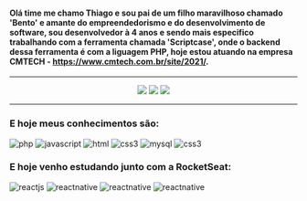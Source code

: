  


#### Olá time me chamo Thiago e sou pai de um filho maravilhoso chamado 'Bento' e amante do empreendedorismo e do desenvolvimento de software, sou desenvolvedor à 4 anos e sendo mais especifico trabalhando com a ferramenta chamada 'Scriptcase', onde o backend dessa ferramenta é com a liguagem PHP, hoje estou atuando na empresa CMTECH - https://www.cmtech.com.br/site/2021/.

<hr>

<!-- CONTACT-->
<div align="center">
<a href="https://api.whatsapp.com/send?phone=5581985153464" target="_blank"><img src="https://img.shields.io/badge/WhatsApp-25D366?style=for-the-badge&logo=whatsapp&logoColor=white" target="_blank"></a> 
<a href = "mailto:thiago.ads.silva@gmail.com"><img src="https://img.shields.io/badge/-Gmail-%23333?style=for-the-badge&logo=gmail&logoColor=white" target="_blank"></a>
<a href="https://www.linkedin.com/in/thiagojosedasilva/" target="_blank"><img src="https://img.shields.io/badge/-LinkedIn-%230077B5?style=for-the-badge&logo=linkedin&logoColor=white" target="_blank"></a>
<!-- <a href="https://gitlab.com/AndersonAslap" target="_blank"><img src="https://img.shields.io/badge/GitLab-330F63?style=for-the-badge&logo=gitlab&logoColor=white" target="_blank"></a> -->
 </div>
<!-- ./CONTACT -->
<hr>

### E hoje meus conhecimentos são:

![php](https://img.shields.io/badge/PHP-777BB4?style=for-the-badge&logo=php&logoColor=white)
![javascript](https://img.shields.io/badge/JavaScript-F7DF1E?style=for-the-badge&logo=javascript&logoColor=black) ![html](https://img.shields.io/badge/HTML5-E34F26?style=for-the-badge&logo=html5&logoColor=white) ![css3](https://img.shields.io/badge/CSS3-1572B6?style=for-the-badge&logo=css3&logoColor=white)
![mysql](https://img.shields.io/badge/MySQL-00000F?style=for-the-badge&logo=mysql&logoColor=white)
![css3](https://img.shields.io/badge/PostgreSQL-316192?style=for-the-badge&logo=postgresql&logoColor=white)

### E hoje venho estudando junto com a RocketSeat:

![reactjs](https://img.shields.io/badge/React-20232A?style=for-the-badge&logo=react&logoColor=61DAFB)
![reactnative](https://img.shields.io/badge/Material--UI-0081CB?style=for-the-badge&logo=material-ui&logoColor=white) ![reactnative](https://img.shields.io/badge/Bootstrap-563D7C?style=for-the-badge&logo=bootstrap&logoColor=white) ![reactnative](https://img.shields.io/badge/Tailwind_CSS-38B2AC?style=for-the-badge&logo=tailwind-css&logoColor=white)


